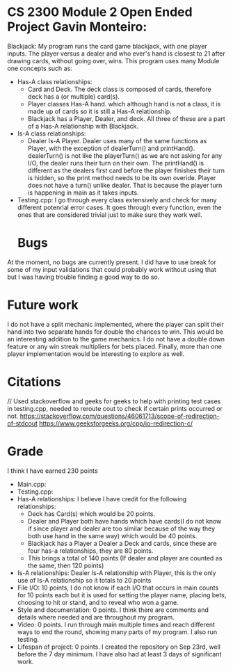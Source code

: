 # CS 2300 Module 2 Open Ended Project Gavin Monteiro:
Blackjack: 
    My program runs the card game blackjack, with one player inputs. The player versus a dealer
and who ever's hand is closest to 21 after drawing cards, without going over, wins. This program 
uses many Module one concepts such as:
- Has-A class relationships:
  - Card and Deck. The deck class is composed of cards, therefore deck has a (or multiple) card(s).
  - Player classes Has-A hand. which although hand is not a class, it is made up of cards so it is still a Has-A relationship.
  - Blackjack has a Player, Dealer, and deck. All three of these are a part of a Has-A relationship with Blackjack.
- Is-A class relationships:
  - Dealer Is-A Player. Dealer uses many of the same functions as Player, with the exception of dealerTurn() and printHand().
  dealerTurn() is not like the playerTurn() as we are not asking for any I/O, the dealer runs their turn on their own. The 
  printHand() is different as the dealers first card before the player finishes their turn is hidden, so the print method needs 
  to be its own overide. Player does not have a turn() unlike dealer. That is because the player turn is happening in main as it takes inputs.
- Testing.cpp: I go through every class extensively and check for many different potenrial error cases. It goes through every function, even 
the ones that are considered trivial just to make sure they work well. 
  # Bugs
At the moment, no bugs are currently present. I did have to use break for some of my input validations
that could probably work without using that but I was having trouble finding a good way to do so.

# Future work
I do not have a split mechanic implemented, where the player can split their hand into two separate hands 
for double the chances to win. This would be an interesting addition to the game mechanics. I do not have a 
double down feature or any win streak multipliers for bets placed. 
Finally, more than one player implementation would be interesting to explore as well.

# Citations
// Used stackoverflow and geeks for geeks to help with printing test cases in testing.cpp, needed to reroute cout to check if certain prints occurred or not.
https://stackoverflow.com/questions/46061713/scope-of-redirection-of-stdcout
https://www.geeksforgeeks.org/cpp/io-redirection-c/
# Grade

I think I have earned 230 points
- Main.cpp: 
- Testing.cpp: 
- Has-A relationships: I believe I have credit for the following relationships: 
  - Deck has Card(s) which would be 20 points. 
  - Dealer and Player both have hands which have cards(I do not know if since player and dealer are too similar because of the way they both 
  use hand in the same way) which would be 40 points.
  - Blackjack has a Player a Dealer a Deck and cards, since these  are four has-a 
  relationships, they are 80 points. 
  - This brings a total of 140 points (If dealer and player are counted as the same, then 120 points)
- Is-A relationships: Dealer Is-A relationship with Player, this is the only use of Is-A relationship so it totals to 20 points
- File I/O: 10 points, I do not know if each I/O that occurs in main counts for 10 points each but it is used for setting the 
player name, placing bets, choosing to hit or stand, and to reveal who won a game.
- Style and documentation: 0 points. I think there are comments and details where needed and are throughout my program.
- Video: 0 points. I run through main multiple times and reach different ways to end the round, showing many parts of my program. I also run testing.
- Lifespan of project: 0 points. I created the repository on Sep 23rd, well before the 7 day minimum. I have also had at least 3 days of significant work.
